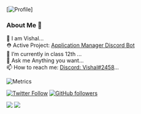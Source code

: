 
[![Profile](src=https://komarev.com/ghpvc/?username=imkrvishal)]

### About Me 📌
🔭 I am Vishal...  
⛑  Active Project: [Application Manager Discord Bot](https://imkrvishal.gitbook.io/application-manager)  
🌱 I’m currently in class 12th ...  
💬 Ask me Anything you want...  
📫 How to reach me: [Discord: Vishal#2458](https://discord.com/users/726287877897584673)... 

![Metrics](https://metrics.lecoq.io/imkrvishal?template=classic&repositories.forks=true&base.header=0&languages=1&people=1&lines=1&languages.colors=github&languages.threshold=0%25&people.limit=28&people.size=28&people.types=followers%2C%20following&people.thanks=%20Sebbl0508%20&people.identicons=false&people.shuffle=false&config.timezone=Europe%2FCopenhagen)

[![Twitter Follow](https://img.shields.io/twitter/follow/imkr_vishal?label=Follow)](https://twitter.com/imkr_vishal)
[![GitHub followers](https://img.shields.io/github/followers/imkrvishal?label=Follow&style=social)](https://github.com/imkrvishal)

<img src="https://github-readme-streak-stats.herokuapp.com/?user=imkrvishal&theme=calm" class="center">
<img src="https://github-readme-stats.vercel.app/api?username=imkrvishal&count_private=true&show_icons=true&theme=dracula" class="center">  

